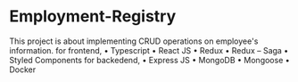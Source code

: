 # Employment-Registry
This project is about implementing CRUD operations on employee's information.
for frontend,
      • Typescript 
      • React JS
      • Redux 
      • Redux – Saga 
      • Styled Components
for backedend,
      • Express JS 
      • MongoDB
      • Mongoose
      • Docker
